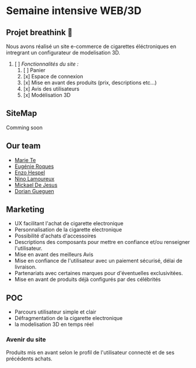 # Semaine intensive WEB/3D

## Projet breathink 🚬
Nous avons réalisé un site e-commerce de cigarettes  éléctroniques en intregrant un configurateur de modelisation 3D.


1. [ ] *Fonctionnalités du site :*
    1. [ ] Panier
    2. [x] Espace de connexion
    3. [x] Mise en avant des produits (prix, descriptions etc...)    
    4. [x] Avis des utilisateurs     
    5. [x] Modélisation 3D 



## SiteMap
Comming soon



## Our team

* [Marie Te](https://github.com/mariete36)
* [Eugénie Roques](https://github.com/eugenierqs)
* [Enzo Hespel](https://github.com/Draktors)
* [Nino Lamoureux](https://github.com/ninolam)
* [Mickael De Jesus](https://github.com/Micka-dej)
* [Dorian Gueguen](https://github.com/Doriangue)



## Marketing

* UX facilitant l'achat de cigarette electronique
* Personnalisation de la cigarette electronique
* Possibilité d'achats d'accessoires
* Descriptions des composants pour mettre en confiance et/ou renseigner l'utilisateur.
* Mise en avant des meilleurs Avis
* Mise en confiance de l'utilisateur avec un paiement sécurisé, délai de livraison.
* Partenariats avec certaines marques pour d'éventuelles exclusivitées.
* Mise en avant de produits déjà configurés par des célébrités

## POC

* Parcours utilisateur simple et clair
* Défragmentation de la cigarette electronique
* la modelisation 3D en temps réel


### Avenir du site

Produits mis en avant selon le profil de l'utilisateur connecté et de ses précédents achats.
